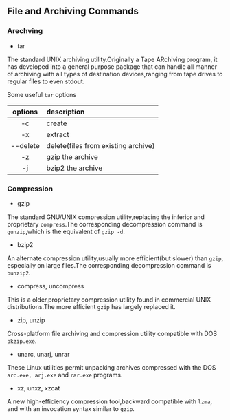 ## File and Archiving Commands

### Arechving

- tar

The standard UNIX archiving utility.Originally a Tape ARchiving program, it has developed into a general purpose package that can handle all manner of archiving with all types of destination devices,ranging from tape drives to regular files to even stdout.

Some useful `tar` options

|options|description|
|:---:|:---|
|-c|create|
|-x|extract|
|--delete|delete(files from existing archive)|
|-z|gzip the archive|
|-j|bzip2 the archive|

### Compression

- gzip

The standard GNU/UNIX compression utility,replacing the inferior and proprietary `compress`.The corresponding decompression command is `gunzip`,which is the equivalent of `gzip -d`.

- bzip2

An alternate compression utility,usually more efficient(but slower) than `gzip`, especially on large files.The corresponding decompression command is `bunzip2`.

- compress, uncompress

This is a older,proprietary compression utility found in commercial UNIX distributions.The more efficient `gzip` has largely replaced it.

- zip, unzip

Cross-platform file archiving and compression utility compatible with DOS `pkzip.exe`.

- unarc, unarj, unrar

These Linux utilities permit unpacking archives compressed with the DOS `arc.exe, arj.exe` and `rar.exe` programs.

- xz, unxz, xzcat

A new high-efficiency compression tool,backward compatible with `lzma`, and with an invocation syntax similar to `gzip`.



